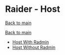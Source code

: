 # Raider - Host

[Back to main](../main.md)

[Back to main](../main.md)

- [Host With Radmin](host_with_radmin.md)
- [Host Without Radmin](host_without_radmin.md)